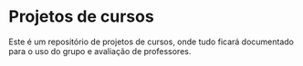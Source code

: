 # Projetos de cursos

Este é um repositório de projetos de cursos, onde tudo ficará documentado para o uso do grupo e avaliação de professores.
